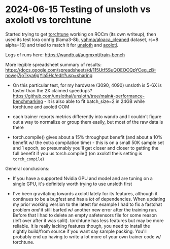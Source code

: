 # 2024-06-15 Testing of unsloth vs axolotl vs torchtune

Started trying to get [torchtune](https://github.com/pytorch/torchtune) working on ROCm (its own writeup), then used its test lora config (llama3-8b, [yahma/alpaca_cleaned](https://huggingface.co/datasets/yahma/alpaca-cleaned) dataset, rs=8 alpha=16) and tried to match it for [unsloth](https://github.com/unslothai/unsloth) and [axolotl](https://github.com/OpenAccess-AI-Collective/axolotl).

Logs of runs here: https://wandb.ai/augmxnt/train-bench

More legible spreadsheet summary of results: https://docs.google.com/spreadsheets/d/115Utf5SuQOEOCQpYCeg_zB-nowej7joTkya6gYla5Hc/edit?usp=sharing

* On this particular test, for my hardware (3090, 4090) unsloth is 5-6X is faster than the 2X claimed speedups? https://github.com/unslothai/unsloth/tree/main#-performance-benchmarking - it is also able to fit batch_size=2 in 24GB while torchtune and axolotl OOM

* each trainer reports metrics differently into wandb and I couldn't figure out a way to normalize or group them easily, but most of the raw data is there

* torch.compile() gives about a 15% throughput benefit (and about a 10% benefit w/ the extra compilation time) - this is on a small 50K sample set and 1 epoch, so presumably you'll get closer and closer to getting the full benefit if you us torch.compile() (on axolotl theis setting is `torch_compile`)


General conclusions:

* If you have a supported Nvidia GPU and model and are tuning on a single GPU, it's definitely worth trying to use unsloth first

* I've been gravitating towards axolotl lately for its features, although it continues to be a bugfest and has a *lot* of dependencies. When updating my prior working version to the latest for example I had to fix a fastchat problem *and* it still barfed w/ another new error after the training run. Before that I had to delete an empty safetensors file for some reason (left over after it was split). torchtune has less features but may be more reliable. It is really lacking features though, you need to install the nightly build/from source if you want say sample packing. You'll probably end up having to write a lot more of your own trainer code w/ torchtune.
